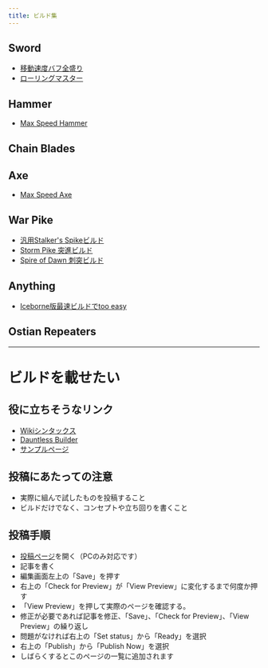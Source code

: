 ```yaml
---
title: ビルド集
---
```

## Sword

* [移動速度バフ全盛り](https://dauntlesswikijp.llism.net/build/sword-%E7%A7%BB%E5%8B%95%E9%80%9F%E5%BA%A6%E3%83%90%E3%83%95%E5%85%A8%E7%9B%9B%E3%82%8A/)
* [ローリングマスター](https://dauntlesswikijp.llism.net/build/sword-%E3%83%AD%E3%83%BC%E3%83%AA%E3%83%B3%E3%82%B0%E3%83%9E%E3%82%B9%E3%82%BF%E3%83%BC/)

## Hammer

* [Max Speed Hammer](/build/hammer-max-speed-hammer)

## Chain Blades

## Axe

* [Max Speed Axe](/build/axe-max-speed-axe)

## War Pike

* [汎用Stalker's Spikeビルド](/build/warpike-汎用stalkers-spikeビルド)
* [Storm Pike 突進ビルド](/build/warpike-突進メイン用-storm-pikeビルド)
* [Spire of Dawn 刺突ビルド](/build/warpike-spire-of-dawn-刺突ビルド)

## Anything

* [Iceborne版最速ビルドでtoo easy](https://dauntlesswikijp.llism.net/build/axe-iceborn%E7%89%88%E6%9C%80%E9%80%9F%E3%83%93%E3%83%AB%E3%83%89%E3%81%A7too-easy/)

## Ostian Repeaters

- - -

# ビルドを載せたい

## 役に立ちそうなリンク

* [Wikiシンタックス](/readonly/syntax)
* [Dauntless Builder](https://www.dauntless-builder.com/)
* [サンプルページ](/build/sword-移動速度バフ全盛り)

## 投稿にあたっての注意

* 実際に組んで試したものを投稿すること
* ビルドだけでなく、コンセプトや立ち回りを書くこと

## 投稿手順

* [投稿ページ](/admin/#/collections/build/new)を開く（PCのみ対応です）
* 記事を書く
* 編集画面左上の「Save」を押す
* 右上の「Check for Preview」が「View Preview」に変化するまで何度か押す
* 「View Preview」を押して実際のページを確認する。
* 修正が必要であれば記事を修正、「Save」、「Check for Preview」、「View Preview」の繰り返し
* 問題がなければ右上の「Set status」から「Ready」を選択
* 右上の「Publish」から「Publish Now」を選択
* しばらくするとこのページの一覧に追加されます
